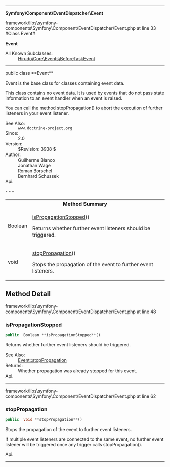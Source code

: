 - - -

**Symfony\Component\EventDispatcher\Event**
<div class="location">framework\libs\symfony-components\Symfony\Component\EventDispatcher\Event.php at line 33</div>
#Class Event#

**Event**


<dl>
<dt>All Known Subclasses:</dt>
<dd><a href="https://github.com/JeyDotC/Hirudo-docs/blob/master/hirudo/core/events/beforetaskevent.html">Hirudo\Core\Events\BeforeTaskEvent</a> </dd>
</dl>

- - -

<p class="signature">public  class **Event**</p>

<div class="comment" id="overview_description"><p>Event is the base class for classes containing event data.</p><p>This class contains no event data. It is used by events that do not pass
state information to an event handler when an event is raised.</p><p>You can call the method stopPropagation() to abort the execution of
further listeners in your event listener.</p></div>

<dl>
<dt>See Also:</dt>
<dd><code>www.doctrine-project.org</code></dd>
<dt>Since:</dt>
<dd>2.0</dd>
<dt>Version:</dt>
<dd>$Revision: 3938 $</dd>
<dt>Author:</dt>
<dd>Guilherme Blanco <guilhermeblanco@hotmail.com></dd>
<dd>Jonathan Wage <jonwage@gmail.com></dd>
<dd>Roman Borschel <roman@code-factory.org></dd>
<dd>Bernhard Schussek <bschussek@gmail.com></dd>
<dt>Api.</dt>
</dl>
- - -

<table id="summary_method">
<tr><th colspan="2">Method Summary</th></tr>
<tr>
<td class="type"> Boolean</td>
<td class="description"><p class="name"><a href="#isPropagationStopped">isPropagationStopped</a>()</p><p class="description">Returns whether further event listeners should be triggered.</p></td>
</tr>
<tr>
<td class="type"> void</td>
<td class="description"><p class="name"><a href="#stopPropagation">stopPropagation</a>()</p><p class="description">Stops the propagation of the event to further event listeners.
</p></td>
</tr>
</table>

<h2 id="detail_method">Method Detail</h2>
<div class="location">framework\libs\symfony-components\Symfony\Component\EventDispatcher\Event.php at line 48</div>
<h3 id="isPropagationStopped()">isPropagationStopped</h3>

```php
public  Boolean **isPropagationStopped**()
```
<div class="details">
<p>Returns whether further event listeners should be triggered.</p><dl>
<dt>See Also:</dt>
<dd><a href="../../../symfony/component/eventdispatcher/event.html#stopPropagation()">Event::stopPropagation</a></dd>
<dt>Returns:</dt>
<dd>Whether propagation was already stopped for this event.</dd>
<dt>Api.</dt>
</dl>
</div>

- - -

<div class="location">framework\libs\symfony-components\Symfony\Component\EventDispatcher\Event.php at line 62</div>
<h3 id="stopPropagation()">stopPropagation</h3>

```php
public  void **stopPropagation**()
```
<div class="details">
<p>Stops the propagation of the event to further event listeners.</p><p>If multiple event listeners are connected to the same event, no
further event listener will be triggered once any trigger calls
stopPropagation().</p><dl>
<dt>Api.</dt>
</dl>
</div>

- - -

